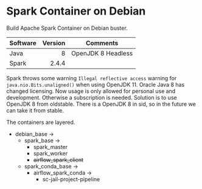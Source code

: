 # Spark Container on Debian

Build Apache Spark Container on Debian buster.


| Software | Version | Comments
| -------- | -------:| ---------
| Java     | 8       | OpenJDK 8 Headless
| Spark    | 2.4.4   |

Spark throws some warning `Illegal reflective access` warning for `java.nio.Bits.unaligned()` when using OpenJDK 11. 
Oracle Java 8 has changed licensing. Now usage is only allowed for personal use and development. Otherwise a subscription
is needed.  Solution is to use OpenJDK 8 from oldstable. There is a OpenJDK 8 in sid, so in the future we can take it from
stable.

The containers are layered. 

* debian_base -> 
  * spark_base ->
    * spark_master
    * spark_worker
    * ~~airflow_spark_client~~
  * spark_conda_base ->
    * airflow_spark_conda ->
      * sc-jail-project-pipeline
```